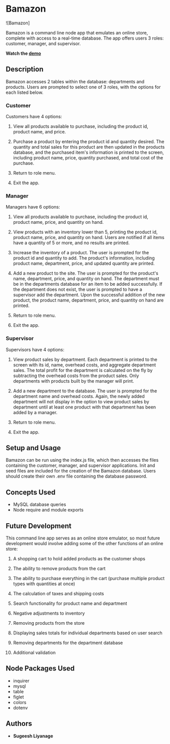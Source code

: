 # Bamazon

![Bamazon]

Bamazon is a command line node app that emulates an online store, complete with access to a real-time database. The app offers users 3 roles: customer, manager, and supervisor.

**Watch the [demo](https://youtu.be/nOs25jQ7w8Q)**


## Description

Bamazon accesses 2 tables within the database: departments and products. Users are prompted to select one of 3 roles, with the options for each listed below.

### Customer

Customers have 4 options:

1. View all products available to purchase, including the product id, product name, and price.

2. Purchase a product by entering the product id and quantity desired. The quantity and total sales for this product are then updated in the products database, and the purchased item's information is printed to the screen, including product name, price, quantity purchased, and total cost of the purchase.

3. Return to role menu.

4. Exit the app.

### Manager

Managers have 6 options:

1. View all products available to purchase, including the product id, product name, price, and quantity on hand.

2. View products with an inventory lower than 5, printing the product id, product name, price, and quantity on hand. Users are notified if all items have a quantity of 5 or more, and no results are printed.

3. Increase the inventory of a product. The user is prompted for the product id and quantity to add. The product's information, including product name, department, price, and updated quantity are printed.

4. Add a new product to the site. The user is prompted for the product's name, department, price, and quantity on hand. The department must be in the departments database for an item to be added successfully. If the department does not exist, the user is prompted to have a supervisor add the department. Upon the successful addition of the new product, the product name, department, price, and quantity on hand are printed.

5. Return to role menu.

6. Exit the app.

### Supervisor

Supervisors have 4 options:

1. View product sales by department. Each department is printed to the screen with its id, name, overhead costs, and aggregate department sales. The total profit for the department is calculated on the fly by subtracting the overhead costs from the product sales. Only departments with products built by the manager will print.

2. Add a new department to the database. The user is prompted for the department name and overhead costs. Again, the newly added department will not display in the option to view product sales by department until at least one product with that department has been added by a manager.

3. Return to role menu.

4. Exit the app.


## Setup and Usage

Bamazon can be run using the index.js file, which then accesses the files containing the customer, manager, and supervisor applications. Init and seed files are included for the creation of the Bamazon database. Users should create their own .env file containing the database password.


## Concepts Used

- MySQL database queries
- Node require and module exports


## Future Development

This command line app serves as an online store emulator, so most future development would involve adding some of the other functions of an online store:

1. A shopping cart to hold added products as the customer shops

2. The ability to remove products from the cart

3. The ability to purchase everything in the cart (purchase multiple product types with quantities at once)

4. The calculation of taxes and shipping costs

5. Search functionality for product name and department

6. Negative adjustments to inventory

7. Removing products from the store

8. Displaying sales totals for individual departments based on user search

9. Removing departments for the department database

10. Additional validation


## Node Packages Used

- inquirer
- mysql
- table
- figlet
- colors
- dotenv


## Authors

- **Sugeesh Liyanage** 
